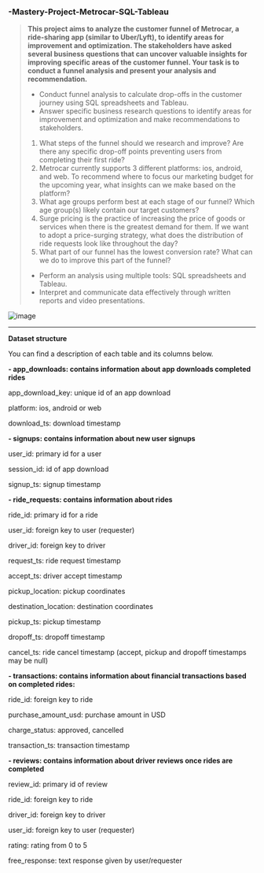 ### -Mastery-Project-Metrocar-SQL-Tableau

>**This project aims to analyze the customer funnel of Metrocar, a ride-sharing app (similar to Uber/Lyft), to identify areas for improvement and optimization. The stakeholders have asked several business questions that can uncover valuable insights for improving specific areas of the customer funnel. Your task is to conduct a funnel analysis and present your analysis and recommendation.**
>-  Conduct funnel analysis to calculate drop-offs in the customer journey using SQL spreadsheets and Tableau.
>- Answer specific business research questions to identify areas for improvement and optimization and make recommendations to stakeholders.
 > 
 >1. What steps of the funnel should we research and improve? Are there any specific drop-off points preventing users from completing their first ride?
>2. Metrocar currently supports 3 different platforms: ios, android, and web. To recommend where to focus our marketing budget for the upcoming year, what insights can we make based on the platform?
>3. What age groups perform best at each stage of our funnel? Which age group(s) likely contain our target customers?
>4. Surge pricing is the practice of increasing the price of goods or services when there is the greatest demand for them. If we want 
   to adopt a price-surging strategy, what does the distribution of ride requests look like throughout the day?
>5. What part of our funnel has the lowest conversion rate? What can we do to improve this part of the funnel?
>
>- Perform an analysis using multiple tools: SQL spreadsheets and Tableau.
>- Interpret and communicate data effectively through written reports and video presentations.

![image](https://github.com/Babita-03/-Mastery-Project-Metrocar-SQL-Tableau/assets/130641794/be761f5a-41c5-4c3c-8ed0-e5e7ae51ac8a)
***

  **Dataset structure**

 You can find a description of each table and its columns below.

**- app_downloads: contains information about app downloads  completed rides**

app_download_key: unique id of an app download

platform: ios, android or web

download_ts: download timestamp

**- signups: contains information about new user signups**
  
user_id: primary id for a user

session_id: id of app download

signup_ts: signup timestamp

**- ride_requests: contains information about rides**
  
ride_id: primary id for a ride

user_id: foreign key to user (requester)

driver_id: foreign key to driver

request_ts: ride request timestamp

accept_ts: driver accept timestamp

pickup_location: pickup coordinates

destination_location: destination coordinates

pickup_ts: pickup timestamp

dropoff_ts: dropoff timestamp

cancel_ts: ride cancel timestamp (accept, pickup and dropoff timestamps may be null)

**- transactions: contains information about financial transactions based on completed rides:**

ride_id: foreign key to ride

purchase_amount_usd: purchase amount in USD

charge_status: approved, cancelled

transaction_ts: transaction timestamp

**- reviews: contains information about driver reviews once rides are completed**

review_id: primary id of review

ride_id: foreign key to ride

driver_id: foreign key to driver

user_id: foreign key to user (requester)

rating: rating from 0 to 5

free_response: text response given by user/requester
